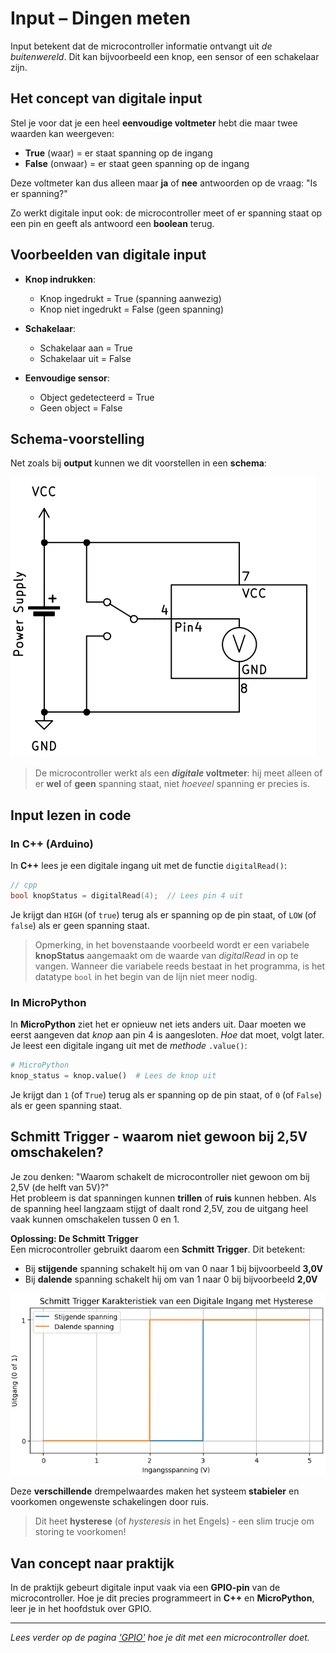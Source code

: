 # Input – Dingen meten

Input betekent dat de microcontroller informatie ontvangt uit *de buitenwereld*. Dit kan bijvoorbeeld een knop, een sensor of een schakelaar zijn.

## Het concept van digitale input

Stel je voor dat je een heel **eenvoudige voltmeter** hebt die maar twee waarden kan weergeven:

- **True** (waar) = er staat spanning op de ingang
- **False** (onwaar) = er staat geen spanning op de ingang

Deze voltmeter kan dus alleen maar **ja** of **nee** antwoorden op de vraag: "Is er spanning?"

Zo werkt digitale input ook: de microcontroller meet of er spanning staat op een pin en geeft als antwoord een **boolean** terug.

## Voorbeelden van digitale input

- **Knop indrukken**: 

  - Knop ingedrukt = True (spanning aanwezig)
  - Knop niet ingedrukt = False (geen spanning)

- **Schakelaar**:

  - Schakelaar aan = True 
  - Schakelaar uit = False

- **Eenvoudige sensor**:

  - Object gedetecteerd = True
  - Geen object = False

## Schema-voorstelling

Net zoals bij **output** kunnen we dit voorstellen in een **schema**:

![Input schema](img/ac_input_dt.png)

> De microcontroller werkt als een ***digitale* voltmeter**: hij meet alleen of er **wel** of **geen** spanning staat, niet *hoeveel* spanning er precies is.

## Input lezen in code

### In C++ (Arduino)

In **C++** lees je een digitale ingang uit met de functie `digitalRead()`:

```cpp
// cpp
bool knopStatus = digitalRead(4);  // Lees pin 4 uit
```
Je krijgt dan `HIGH` (of `true`) terug als er spanning op de pin staat, of `LOW` (of `false`) als er geen spanning staat.

> Opmerking, in het bovenstaande voorbeeld wordt er een variabele **knopStatus** aangemaakt om de waarde van *digitalRead* in op te vangen. Wanneer die variabele reeds bestaat in het programma, is het datatype `bool` in het begin van de lijn niet meer nodig.

### In MicroPython

In **MicroPython** ziet het er opnieuw net iets anders uit. Daar moeten we eerst aangeven dat *knop* aan pin 4 is aangesloten. *Hoe* dat moet, volgt later. Je leest een digitale ingang uit met de *methode* `.value()`:

```python
# MicroPython
knop_status = knop.value()  # Lees de knop uit
```
Je krijgt dan `1` (of `True`) terug als er spanning op de pin staat, of `0` (of `False`) als er geen spanning staat.

## Schmitt Trigger - waarom niet gewoon bij 2,5V omschakelen?

Je zou denken: "Waarom schakelt de microcontroller niet gewoon om bij 2,5V (de helft van 5V)?"  
Het probleem is dat spanningen kunnen **trillen** of **ruis** kunnen hebben. Als de spanning heel langzaam stijgt of daalt rond 2,5V, zou de uitgang heel vaak kunnen omschakelen tussen 0 en 1.

**Oplossing: De Schmitt Trigger**  
Een microcontroller gebruikt daarom een **Schmitt Trigger**. Dit betekent:
- Bij **stijgende** spanning schakelt hij om van 0 naar 1 bij bijvoorbeeld **3,0V**
- Bij **dalende** spanning schakelt hij om van 1 naar 0 bij bijvoorbeeld **2,0V**

![Schmitt Trigger diagram](img/ac_schmitt_trigger_input.png)

Deze **verschillende** drempelwaardes maken het systeem **stabieler** en voorkomen ongewenste schakelingen door ruis.

> Dit heet **hysterese** (of *hysteresis* in het Engels) - een slim trucje om storing te voorkomen!

## Van concept naar praktijk

In de praktijk gebeurt digitale input vaak via een **GPIO-pin** van de microcontroller. Hoe je dit precies programmeert in **C++** en **MicroPython**, leer je in het hoofdstuk over GPIO.

---

*Lees verder op de pagina ['GPIO'](gpio.md) hoe je dit met een microcontroller doet.*